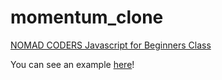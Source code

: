# momentum_clone

[NOMAD CODERS Javascript for Beginners Class](https://nomadcoders.co/javascript-for-beginners)

You can see an example [here](https://godseunghwan.github.io/momentum_clone)!
